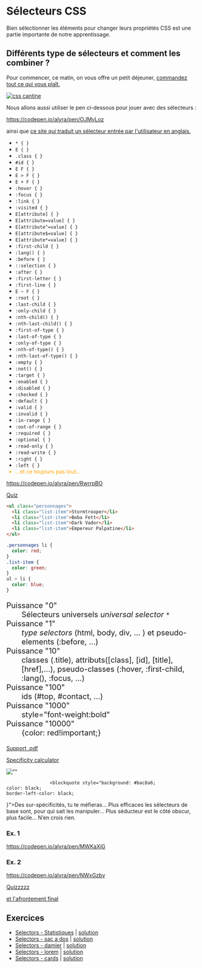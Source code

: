 # Sélecteurs CSS

Bien sélectionner les éléments pour changer leurs propriétés CSS est une partie importante de notre apprentissage. 


## Différents type de sélecteurs et comment les combiner ?

Pour commencer, ce matin, on vous offre un petit déjeuner, [commandez tout ce qui vous plaît.](https://css-cantine.netlify.app/)

[![css cantine](https://wptemplates.pehaa.com/assets/alyra/css-cantine.png)](https://css-cantine.netlify.app/)

Nous allons aussi utiliser le pen ci-dessous pour jouer avec des sélecteurs :

https://codepen.io/alyra/pen/OJMyLoz

ainsi que [ce site qui traduit un sélecteur entrée par l'utilisateur en anglais.](https://hugogiraudel.github.io/selectors-explained/)

<ul class="columns fragment fade visible current-fragment" data-fragment-index="0">
  <li class="done"><code>* { }</code></li>
  <li class="done"><code>E { }</code></li>
  <li class="done"><code>.class { }</code></li>
  <li class="done"><code>#id { }</code></li>
  <li class="done"><code>E F { }</code></li>
  <li class="done"><code>E &gt; F { }</code></li>
  <li class="done"><code>E + F { }</code></li>
  <li><code>:hover { }</code></li>
  <li><code>:focus { }</code></li>
  <li><code>:link { }</code></li>
  <li><code>:visited { }</code></li>
  <li><code>E[attribute] { }</code></li>
  <li><code>E[attribute=value] { }</code></li>
  <li><code>E[attribute^=value] { }</code></li>
  <li><code>E[attribute$=value] { }</code></li>
  <li><code>E[attribute*=value] { }</code></li>
  <li class="done"><code>:first-child { }</code></li>
  <li><code>:lang() { }</code></li>
  <li><code>:before { }</code></li>
  <li><code>::selection { }</code></li>
  <li><code>:after { }</code></li>
  <li><code>:first-letter { }</code></li>
  <li><code>:first-line { }</code></li>
  <li><code>E ~ F { }</code></li>
  <li><code>:root { }</code></li>
  <li class="done"><code>:last-child { }</code></li>
  <li><code>:only-child { }</code></li>
  <li><code>:nth-child() { }</code></li>
  <li><code>:nth-last-child() { }</code></li>
  <li><code>:first-of-type { }</code></li>
  <li><code>:last-of-type { }</code></li>
  <li><code>:only-of-type { }</code></li>
  <li><code>:nth-of-type() { }</code></li>
  <li><code>:nth-last-of-type() { }</code></li>
  <li><code>:empty { }</code></li>
  <li><code>:not() { }</code></li>
  <li><code>:target { }</code></li>
  <li><code>:enabled { }</code></li>
  <li><code>:disabled { }</code></li>
  <li><code>:checked { }</code></li>
  <li><code>:default { }</code></li>
  <li><code>:valid { }</code></li>
  <li><code>:invalid { }</code></li>
  <li><code>:in-range { }</code></li>
  <li><code>:out-of-range { }</code></li>
  <li><code>:required { }</code></li>
  <li><code>:optional { }</code></li>
  <li><code>:read-only { }</code></li>
  <li><code>:read-write { }</code></li>
  <li><code>:right { }</code></li>
  <li><code>:left { }</code></li>
  <li style="color:orange">...et ce toujours pas tout...</li>
</ul>



https://codepen.io/alyra/pen/RwrrpBO

[Quiz](https://cdpn.io/alyra/debug/6f79149941afdce6945473428e1395ac)

```html
<ul class="personnages">
  <li class="list-item">Stormtrooper</li>
  <li class="list-item">Boba Fett</li>
  <li class="list-item">Dark Vador</li>
  <li class="list-item">Empereur Palpatine</li>
</ul>
```

```css
.personnages li {
  color: red;
}
.list-item {
  color: green;
}
ul > li {
  color: blue;
}
```

<dl style="font-size:20px">
						<dt>Puissance "0"</dt>
						<dd>Sélecteurs universels <em>universal selector</em> <code>*</code></dd>
						<dt>Puissance "1"</dt>
						<dd><em>type selectors</em> (html, body, div, ... ) et pseudo-elements (:before, ...)</dd>
						<dt>Puissance "10"</dt>
						<dd>classes (.title), attributs([class], [id], [title], [href],...), pseudo-classes (:hover, :first-child, :lang(), :focus, ...)</dd>
						<dt>Puissance "100"</dt>
						<dd>ids (#top, #contact, ...)</dd>
						<dt>Puissance "1000"</dt>
						<dd> style="font-weight:bold"</dd>
						<dt>Puissance "10000"</dt>
						<dd>{color: red!important;}</dd>
					</dl>

[Support .pdf](https://assets.codepen.io/4515922/Tableau_de_cartes%402x.pdf)

[Specificity calculator](https://specificity.keegan.st/)

![""](https://assets.codepen.io/4515922/Screenshot+2020-06-09+08.45.00.png)

					<blockquote style="background: #bac8a6;
	color: black;
	border-left-color: black;
}">Des sur-spécificités, tu te méfieras… Plus efficaces les sélecteurs de base sont, pour qui sait les manipuler… Plus séducteur est le côté obscur, plus facile… N’en crois rien.
					</blockquote>

### Ex. 1

https://codepen.io/alyra/pen/MWKaXjG

### Ex. 2

https://codepen.io/alyra/pen/NWxGzbv

[Quizzzzz](https://cdpn.io/alyra/debug/d341e5aba9eb51c6b9b0f517b45cf812)

[et l'afrontement final](https://codepen.io/pehaa/pen/dEpvXN)

## Exercices

- [Selectors - Statistiques](https://codepen.io/alyra/pen/JjGdeLy) | [solution](https://codepen.io/alyra/pen/351f134590b49036c87d4411ab114932)
- [Selectors - sac a dos](https://codepen.io/alyra/pen/RwrPqYe) | [solution](https://codepen.io/alyra/pen/f44b1d8384c5545652d8eb65e4b84a99)
- [Selectors - damier](https://codepen.io/alyra/pen/MWKwzZe) | [solution](https://codepen.io/alyra/pen/097d079ae3beab1186f3564fdbc2fe1b)
- [Selectors - lorem](https://codepen.io/alyra/pen/gOPpQVJ) | [solution](https://codepen.io/alyra/pen/819a084e0ce8c33dbd8dca7aa1d60370)
- [Selectors - cards](https://codepen.io/alyra/pen/xxZZqVL) | [solution](https://codepen.io/alyra/pen/05daf99332451394a1b1cd41acd71022)
